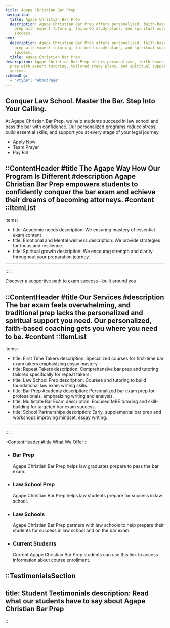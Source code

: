 ```yaml
---
title: Agape Christian Bar Prep
navigation:
  title: Agape Christian Bar Prep
  description: Agape Christian Bar Prep offers personalized, faith-based bar exam
    prep with expert tutoring, tailored study plans, and spiritual support for
    success.
seo:
  description: Agape Christian Bar Prep offers personalized, faith-based bar exam
    prep with expert tutoring, tailored study plans, and spiritual support for
    success.
  title: Agape Christian Bar Prep
description: Agape Christian Bar Prep offers personalized, faith-based bar exam
  prep with expert tutoring, tailored study plans, and spiritual support for
  success.
schemaOrg:
  - "@type": "AboutPage"
---
```


## Conquer Law School. Master the Bar. Step Into Your Calling.
At Agape Christian Bar Prep, we help students succeed in law school and pass the bar with confidence. Our personalized programs reduce stress, build essential skills, and support you at every stage of your legal journey.
- Apply Now 
- Team Prayer
- Pay Bill

::ContentHeader
#title
The Agape Way How Our Program Is Different
#description
Agape Christian Bar Prep empowers students to confidently conquer the bar exam and achieve their dreams of becoming attorneys.
#content
::ItemList
---
items:
  - title: Academic needs
    description: We ensuring mastery of essential exam content
  - title: Emotional and Mental wellness
    description: We provide strategies for focus and resilience.
  - title: Spiritual growth
    description: We encourag strength and clarity throughout your preparation journey.
---
::
::



Discover a supportive path to exam success—built around you.

::ContentHeader
#title
Our Services
#description
The bar exam feels overwhelming, and traditional prep lacks the personalized and spiritual support you need. Our personalized, faith-based coaching gets you where you need to be.
#content
::ItemList
---
items:
  - title: First Time Takers
    description: Specialized courses for first-time bar exam takers emphasizing essay mastery.
  - title: Repeat Takers
    description: Comprehensive bar prep and tutoring tailored specifically for repeat takers.
  - title: Law School Prep
    description: Courses and tutoring to build foundational law exam writing skills.
  - title: Bar Prep Academy
    description: Personalized bar exam prep for professionals, emphasizing writing and analysis.
  - title: Multistate Bar Exam
    description: Focused MBE tutoring and skill-building for targeted bar exam success.
  - title: School Partnerships
    description: Early, supplemental bar prep and workshops improving mindset, essay writing.
---
::
::


::ContentHeader
#title
What We Offer
::

- ### Bar Prep
  Agape Christian Bar Prep helps law graduates prepare to pass the bar exam.

- ### Law School Prep
  Agape Christian Bar Prep helps law students prepare for success in law school.

- ### Law Schools
  Agape Christian Bar Prep partners with law schools to help prepare their students for success in law school and on the bar exam.

- ### Current Students
  Current Agape Christian Bar Prep students can use this link to access information about course enrollment.

::TestimonialsSection
---
title: Student Testimonials
description: Read what our students have to say about Agape Christian Bar Prep
---
::